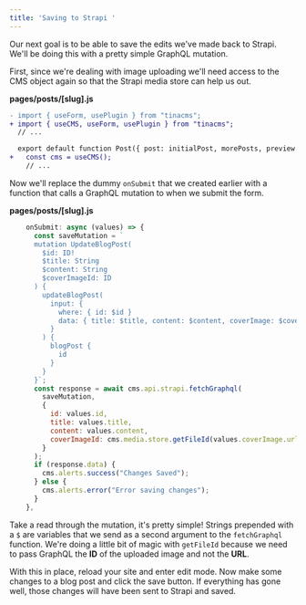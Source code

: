 ```yaml
---
title: 'Saving to Strapi '
---
```


Our next goal is to be able to save the edits we've made back to Strapi. We'll be doing this with a pretty simple GraphQL mutation.

First, since we're dealing with image uploading we'll need access to the CMS object again so that the Strapi media store can help us out.

**pages/posts/[slug].js**
```diff
- import { useForm, usePlugin } from "tinacms";
+ import { useCMS, useForm, usePlugin } from "tinacms";
  // ...

  export default function Post({ post: initialPost, morePosts, preview }) {
+   const cms = useCMS();
    // ...
```

Now we'll replace the dummy `onSubmit` that we created earlier with a function that calls a GraphQL mutation to when we submit the form.

**pages/posts/\[slug\].js**

```js
    onSubmit: async (values) => {
      const saveMutation = `
      mutation UpdateBlogPost(
        $id: ID!
        $title: String
        $content: String
        $coverImageId: ID
      ) {
        updateBlogPost(
          input: {
            where: { id: $id }
            data: { title: $title, content: $content, coverImage: $coverImageId}
          }
        ) {
          blogPost {
            id
          }
        }
      }`;
      const response = await cms.api.strapi.fetchGraphql(
        saveMutation,
        {
          id: values.id,
          title: values.title,
          content: values.content,
          coverImageId: cms.media.store.getFileId(values.coverImage.url),
        }
      );
      if (response.data) {
        cms.alerts.success("Changes Saved");
      } else {
        cms.alerts.error("Error saving changes");
      }
    },
```

Take a read through the mutation, it's pretty simple! Strings prepended with a `$` are variables that we send as a second argument to the `fetchGraphql` function. We're doing a little bit of magic with `getFileId` because we need to pass GraphQL the **ID** of the uploaded image and not the **URL**.

With this in place, reload your site and enter edit mode. Now make some changes to a blog post and click the save button. If everything has gone well, those changes will have been sent to Strapi and saved.
